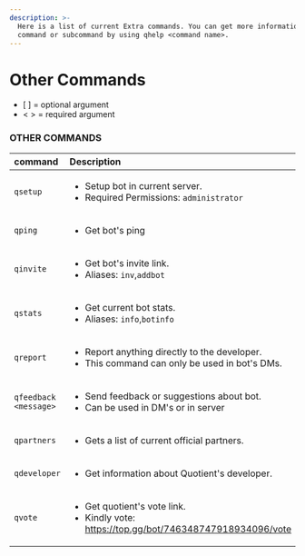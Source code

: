 ```yaml
---
description: >-
  Here is a list of current Extra commands. You can get more information about a
  command or subcommand by using qhelp <command name>.
---
```


# Other Commands

* \[ \] = optional argument
* &lt; &gt; = required argument

### OTHER COMMANDS

<table>
  <thead>
    <tr>
      <th style="text-align:left">command</th>
      <th style="text-align:left">Description</th>
    </tr>
  </thead>
  <tbody>
    <tr>
      <td style="text-align:left"><code>qsetup</code>
      </td>
      <td style="text-align:left">
        <ul>
          <li>Setup bot in current server.</li>
          <li>Required Permissions: <code>administrator</code>
          </li>
        </ul>
      </td>
    </tr>
    <tr>
      <td style="text-align:left"><code>qping</code>
      </td>
      <td style="text-align:left">
        <ul>
          <li>Get bot&apos;s ping</li>
        </ul>
      </td>
    </tr>
    <tr>
      <td style="text-align:left"><code>qinvite</code>
      </td>
      <td style="text-align:left">
        <p></p>
        <ul>
          <li>Get bot&apos;s invite link.</li>
          <li>Aliases: <code>inv</code>,<code>addbot</code>
          </li>
        </ul>
      </td>
    </tr>
    <tr>
      <td style="text-align:left"><code>qstats</code>
      </td>
      <td style="text-align:left">
        <p></p>
        <ul>
          <li>Get current bot stats.</li>
          <li>Aliases: <code>info</code>,<code>botinfo</code>
          </li>
        </ul>
      </td>
    </tr>
    <tr>
      <td style="text-align:left"><code>qreport</code>
      </td>
      <td style="text-align:left">
        <p></p>
        <ul>
          <li>Report anything directly to the developer.</li>
          <li>This command can only be used in bot&apos;s DMs.</li>
        </ul>
      </td>
    </tr>
    <tr>
      <td style="text-align:left"><code>qfeedback &lt;message&gt;</code>
      </td>
      <td style="text-align:left">
        <ul>
          <li>Send feedback or suggestions about bot.</li>
          <li>Can be used in DM&apos;s or in server</li>
        </ul>
      </td>
    </tr>
    <tr>
      <td style="text-align:left"><code>qpartners</code>
      </td>
      <td style="text-align:left">
        <ul>
          <li>Gets a list of current official partners.</li>
        </ul>
      </td>
    </tr>
    <tr>
      <td style="text-align:left"><code>qdeveloper</code>
      </td>
      <td style="text-align:left">
        <ul>
          <li>Get information about Quotient&apos;s developer.</li>
        </ul>
      </td>
    </tr>
    <tr>
      <td style="text-align:left"><code>qvote</code>
      </td>
      <td style="text-align:left">
        <ul>
          <li>Get quotient&apos;s vote link.</li>
          <li>Kindly vote: <a href="https://top.gg/bot/746348747918934096/vote">https://top.gg/bot/746348747918934096/vote</a>
          </li>
        </ul>
      </td>
    </tr>
  </tbody>
</table>

